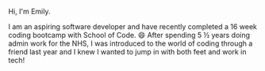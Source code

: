 Hi, I'm Emily.

I am an aspiring software developer and have recently completed a 16 week coding bootcamp with School of Code. :smile:
After spending 5 ½ years doing admin work for the NHS, I was introduced to the world of coding through a friend last 
year and I knew I wanted to jump in with both feet and work in tech!

<!--
**Emily9903/Emily9903** is a ✨ _special_ ✨ repository because its `README.md` (this file) appears on your GitHub profile.

Here are some ideas to get you started:

- 🔭 I’m currently working on ...
- 🌱 I’m currently learning ...
- 👯 I’m looking to collaborate on ...
- 🤔 I’m looking for help with ...
- 💬 Ask me about ...
- 📫 How to reach me: ...
- 😄 Pronouns: ...
- ⚡ Fun fact: ...
-->
